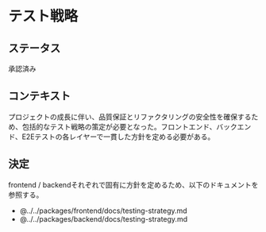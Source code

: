 # テスト戦略

## ステータス

承認済み

## コンテキスト

プロジェクトの成長に伴い、品質保証とリファクタリングの安全性を確保するため、包括的なテスト戦略の策定が必要となった。フロントエンド、バックエンド、E2Eテストの各レイヤーで一貫した方針を定める必要がある。

## 決定

frontend / backendそれぞれで固有に方針を定めるため、以下のドキュメントを参照する。

- @../../packages/frontend/docs/testing-strategy.md
- @../../packages/backend/docs/testing-strategy.md
